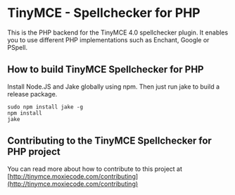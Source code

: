 TinyMCE - Spellchecker for PHP
===============================

This is the PHP backend for the TinyMCE 4.0 spellchecker plugin. It enables you to use different PHP implementations such as Enchant, Google or PSpell.

How to build TinyMCE Spellchecker for PHP
------------------------------------------

Install Node.JS and Jake globally using npm. Then just run jake to build a release package.

```
sudo npm install jake -g
npm install
jake
```

Contributing to the TinyMCE Spellchecker for PHP project
---------------------------------------------------------
You can read more about how to contribute to this project at [http://tinymce.moxiecode.com/contributing](http://tinymce.moxiecode.com/contributing)
